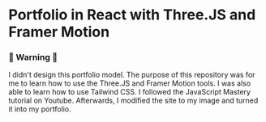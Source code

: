 # Portfolio in React with Three.JS and Framer Motion
### 🚨 Warning 🚨 ###
I didn't design this portfolio model. The purpose of this repository was for me to learn how to use the Three.JS and Framer Motion tools. I was also able to learn how to use Tailwind CSS. I followed the JavaScript Mastery tutorial on Youtube. Afterwards, I modified the site to my image and turned it into my portfolio. 